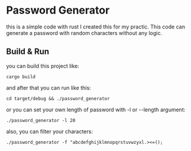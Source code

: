 # Password Generator

this is a simple code with rust I created this for my practic.
This code can generate a password with random characters without any logic.

## Build & Run

you can build this project like:

``` cargo build ```

and after that you can run like this:

``` cd target/debug && ./password_generator ```

or you can set your own length of password with -l or --length argument:

``` ./password_generator -l 20 ```

also, you can filter your characters:

``` ./password_generator -f "abcdefghijklmnopqrstuvwzyxl.><=(); ```
